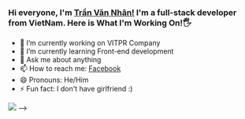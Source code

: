 ### Hi everyone, I'm [Trần Văn Nhân!](https://www.facebook.com/tranvannhantchl1999/) I'm a full-stack developer from VietNam. Here is What I'm Working On!🖐 


- 🔭 I’m currently working on VITPR Company
- 🌱 I’m currently learning Front-end development  
- 💬 Ask me about anything
- 📫 How to reach me: [Facebook](https://www.facebook.com/tranvannhantchl1999/)
- 😄 Pronouns: He/Him
- ⚡ Fun fact: I don't have girlfriend :)

![](https://img.thuthuatphanmem.vn/uploads/2018/10/26/anh-gif-dep-nhat_054957921.gif)
-->
